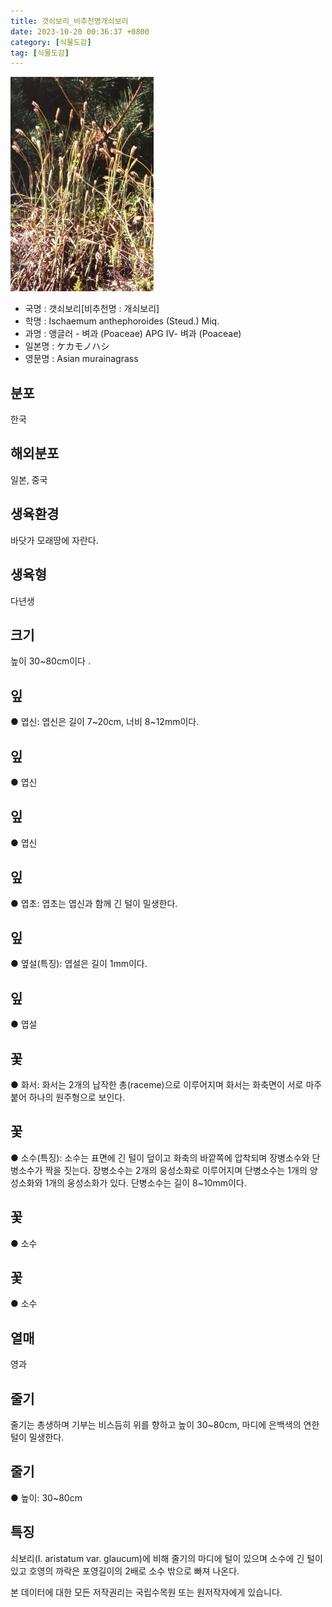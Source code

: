 ```yaml
---
title: 갯쇠보리_비추천명개쇠보리
date: 2023-10-20 00:36:37 +0800
category: [식물도감]
tag: [식물도감]
---
```




![갯쇠보리[비추천명 : 개쇠보리]](/assets/img/fileUpload/plants/basic/Gramineae/Ischaemum/14530/1_th2.JPG)
- 국명 : 갯쇠보리[비추천명 : 개쇠보리]
- 학명 : Ischaemum anthephoroides (Steud.) Miq.
- 과명 : 앵글러 - 벼과 (Poaceae) APG Ⅳ- 벼과 (Poaceae)
- 일본명 : ケカモノハシ
- 영문명 : Asian murainagrass


## 분포
한국
## 해외분포
일본, 중국
## 생육환경
바닷가 모래땅에 자란다.
## 생육형
다년생
## 크기
높이 30~80cm이다 .
## 잎
● 엽신: 엽신은 길이 7~20cm, 너비 8~12mm이다.
## 잎
● 엽신
## 잎
● 엽신
## 잎
● 엽초: 엽초는 엽신과 함께 긴 털이 밀생한다.
## 잎
● 옆설(특징): 엽설은 길이 1mm이다.
## 잎
● 엽설
## 꽃
● 화서: 화서는 2개의 납작한 총(raceme)으로 이루어지며 화서는 화축면이 서로 마주 붙어 하나의 원주형으로 보인다.
## 꽃
● 소수(특징): 소수는 표면에 긴 털이 덮이고 화축의 바깥쪽에 압착되며 장병소수와 단병소수가 짝을 짓는다. 장병소수는 2개의 웅성소화로 이루어지며 단병소수는 1개의 양성소화와 1개의 웅성소화가 있다. 단병소수는 길이 8~10mm이다.
## 꽃
● 소수
## 꽃
● 소수
## 열매
영과
## 줄기
줄기는 총생하며 기부는 비스듬히 위를 향하고  높이 30~80cm, 마디에 은백색의 연한 털이 밀생한다.
## 줄기
● 높이: 30~80cm
## 특징
쇠보리(I. aristatum var. glaucum)에 비해 줄기의 마디에 털이 있으며 소수에 긴 털이 있고 호영의 까락은 포영길이의 2배로 소수 밖으로 빠져 나온다.






본 데이터에 대한 모든 저작권리는 국립수목원 또는 원저작자에게 있습니다.
